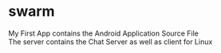 # swarm
My First App contains the Android Application Source File  
The server contains the Chat Server as well as client for Linux  
